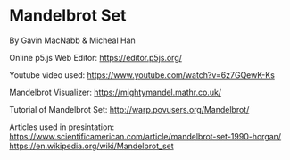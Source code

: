 # Mandelbrot Set

By Gavin MacNabb & Micheal Han

Online p5.js Web Editor: https://editor.p5js.org/

Youtube video used: https://www.youtube.com/watch?v=6z7GQewK-Ks

Mandelbrot Visualizer: https://mightymandel.mathr.co.uk/

Tutorial of Mandelbrot Set: http://warp.povusers.org/Mandelbrot/

Articles used in presintation: 
https://www.scientificamerican.com/article/mandelbrot-set-1990-horgan/
https://en.wikipedia.org/wiki/Mandelbrot_set
